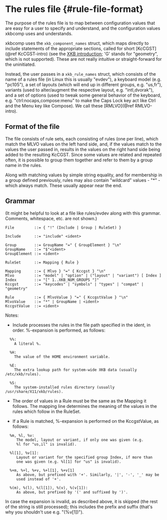 The rules file {#rule-file-format}
==============

The purpose of the rules file is to map between configuration values
that are easy for a user to specify and understand, and the
configuration values xkbcomp uses and understands.

xkbcomp uses the `xkb_component_names` struct, which maps directly to
include statements of the appropriate sections, called for short
[KcCGST](@ref KcCGST-intro) (see the [XKB
introduction](doc/introduction-to-xkb.md);
'G' stands for "geometry", which is not supported). These are not
really intuitive or straight-forward for the uninitiated.

Instead, the user passes in a `xkb_rule_names` struct, which consists
of the name of a rules file (in Linux this is usually "evdev"), a
keyboard model (e.g. "pc105"), a set of layouts (which will end up
in different groups, e.g. "us,fr"), variants (used to alter/augment
the respective layout, e.g. "intl,dvorak"), and a set of options
(used to tweak some general behavior of the keyboard, e.g.
"ctrl:nocaps,compose:menu" to make the Caps Lock key act like Ctrl
and the Menu key like Compose). We call these
[RMLVO](@ref RMLVO-intro).

Format of the file
------------------
The file consists of rule sets, each consisting of rules (one per
line), which match the MLVO values on the left hand side, and, if
the values match to the values the user passed in, results in the
values on the right hand side being added to the resulting KcCGST.
Since some values are related and repeated often, it is possible
to group them together and refer to them by a group name in the
rules.

Along with matching values by simple string equality, and for
membership in a group defined previously, rules may also contain
"wildcard" values - "*" - which always match. These usually appear
near the end.

Grammar
-------
(It might be helpful to look at a file like rules/evdev along with
this grammar. Comments, whitespace, etc. are not shown.)

```
File         ::= { "!" (Include | Group | RuleSet) }

Include      ::= "include" <ident>

Group        ::= GroupName "=" { GroupElement } "\n"
GroupName    ::= "$"<ident>
GroupElement ::= <ident>

RuleSet      ::= Mapping { Rule }

Mapping      ::= { Mlvo } "=" { Kccgst } "\n"
Mlvo         ::= "model" | "option" | ("layout" | "variant") [ Index ]
Index        ::= "[" 1..XKB_NUM_GROUPS "]"
Kccgst       ::= "keycodes" | "symbols" | "types" | "compat" | "geometry"

Rule         ::= { MlvoValue } "=" { KccgstValue } "\n"
MlvoValue    ::= "*" | GroupName | <ident>
KccgstValue  ::= <ident>
```

Notes:

- Include processes the rules in the file path specified in the ident,
  in order. %-expansion is performed, as follows:

```
  %%:
    A literal %.

  %H:
    The value of the HOME environment variable.

  %E:
    The extra lookup path for system-wide XKB data (usually /etc/xkb/rules).

  %S:
    The system-installed rules directory (usually /usr/share/X11/xkb/rules).
```

- The order of values in a Rule must be the same as the Mapping it
  follows. The mapping line determines the meaning of the values in
  the rules which follow in the RuleSet.

- If a Rule is matched, %-expansion is performed on the KccgstValue,
  as follows:

```
  %m, %l, %v:
     The model, layout or variant, if only one was given (e.g.
     %l for "us,il" is invalid).

  %l[1], %v[1]:
     Layout or variant for the specified group Index, if more than
     one was given (e.g. %l[1] for "us" is invalid).

  %+m, %+l, %+v, %+l[1], %+v[1]
     As above, but prefixed with '+'. Similarly, '|', '-', '_' may be
     used instead of '+'.

  %(m), %(l), %(l[1]), %(v), %(v[1]):
     As above, but prefixed by '(' and suffixed by ')'.
```

  In case the expansion is invalid, as described above, it is
  skipped (the rest of the string is still processed); this includes
  the prefix and suffix (that's why you shouldn't use e.g. "(%v[1])").
